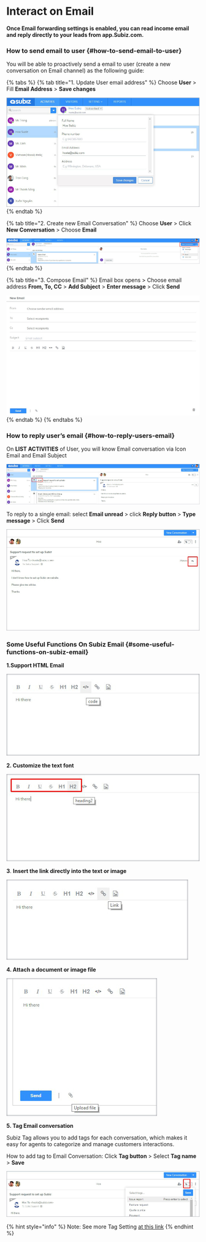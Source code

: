 # Interact on Email

**Once Email forwarding settings is enabled, you can read income email and reply directly to your leads from app.Subiz.com.**

### How to send email to user {#how-to-send-email-to-user}

 You will be able to proactively send a email to user \(create a new conversation on Email channel\) as the following guide:

{% tabs %}
{% tab title="1. Update User email address" %}
Choose **User** &gt; Fill **Email Address** &gt; **Save changes**

![](../../.gitbook/assets/17.-email-update%20%281%29.jpg)
{% endtab %}

{% tab title="2. Create new Email Conversation" %}
Choose **User** &gt; Click **New Conversation** &gt; Choose **Email**

![](../../.gitbook/assets/18.-email-new%20%281%29.jpg)
{% endtab %}

{% tab title="3. Compose Email" %}
Email box opens &gt; Choose email address **From, To, CC** &gt; **Add Subject** &gt; **Enter message** &gt; Click **Send**

![](../../.gitbook/assets/19.-email-type%20%281%29.jpg)
{% endtab %}
{% endtabs %}

### **How to reply user’s email** {#how-to-reply-users-email}

On **LIST ACTIVITIES** of User, you will know Email conversation via Icon Email and Email Subject

![](../../.gitbook/assets/20.-email-noti.jpg)

To reply to a single email: select **Email unread** &gt; click **Reply button** &gt; **Type message** &gt; Click **Send**

![](../../.gitbook/assets/21.-email-reply.jpg)

### **Some Useful Functions On Subiz Email** {#some-useful-functions-on-subiz-email}

**1.Support HTML Email**

![](../../.gitbook/assets/22.-code%20%281%29.jpg)

 **2. Customize the text font**

![](../../.gitbook/assets/23.-font.jpg)

 **3**. **Insert the link directly into the text or image**

![](../../.gitbook/assets/24.-link%20%281%29.jpg)

 **4. Attach a document or image file**

![](../../.gitbook/assets/25.-upload.jpg)

 **5. Tag Email conversation**

Subiz Tag allows you to add tags for each conversation, which makes it easy for agents to categorize and manage customers interactions.

How to add tag to Email Conversation: Click **Tag button** &gt; Select **Tag name** &gt; **Save**

![](../../.gitbook/assets/26.-email-tag.jpg)

{% hint style="info" %}
Note: See more Tag Setting [at this link](https://subiz.gitbook.io/subiz-document-english/getting-started-with-subiz/working-on-subiz/interact-on-subiz-chat#tag-conversation)
{% endhint %}

